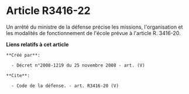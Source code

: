 # Article R3416-22

Un arrêté du ministre de la défense précise les missions, l'organisation et les modalités de fonctionnement de l'école prévue
à l'article R. 3416-20.

**Liens relatifs à cet article**

	**Créé par**:

	  - Décret n°2008-1219 du 25 novembre 2008 - art. (V)

	**Cite**:

	  - Code de la défense. - art. R3416-20 (V)
